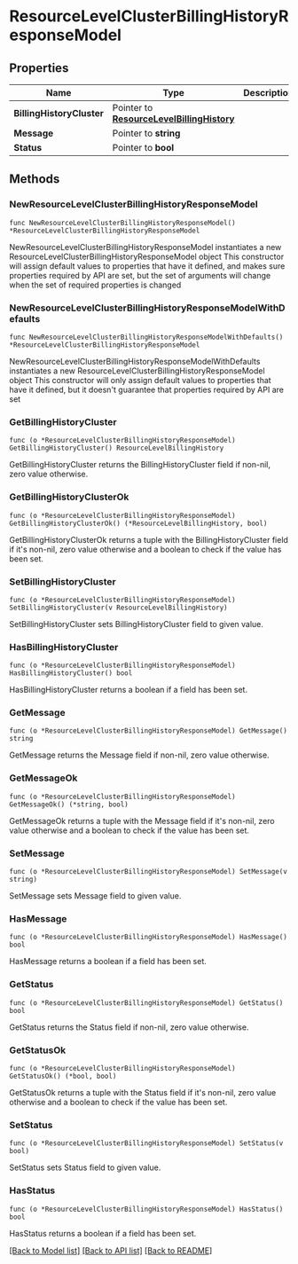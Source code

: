 # ResourceLevelClusterBillingHistoryResponseModel

## Properties

Name | Type | Description | Notes
------------ | ------------- | ------------- | -------------
**BillingHistoryCluster** | Pointer to [**ResourceLevelBillingHistory**](ResourceLevelBillingHistory.md) |  | [optional] 
**Message** | Pointer to **string** |  | [optional] 
**Status** | Pointer to **bool** |  | [optional] 

## Methods

### NewResourceLevelClusterBillingHistoryResponseModel

`func NewResourceLevelClusterBillingHistoryResponseModel() *ResourceLevelClusterBillingHistoryResponseModel`

NewResourceLevelClusterBillingHistoryResponseModel instantiates a new ResourceLevelClusterBillingHistoryResponseModel object
This constructor will assign default values to properties that have it defined,
and makes sure properties required by API are set, but the set of arguments
will change when the set of required properties is changed

### NewResourceLevelClusterBillingHistoryResponseModelWithDefaults

`func NewResourceLevelClusterBillingHistoryResponseModelWithDefaults() *ResourceLevelClusterBillingHistoryResponseModel`

NewResourceLevelClusterBillingHistoryResponseModelWithDefaults instantiates a new ResourceLevelClusterBillingHistoryResponseModel object
This constructor will only assign default values to properties that have it defined,
but it doesn't guarantee that properties required by API are set

### GetBillingHistoryCluster

`func (o *ResourceLevelClusterBillingHistoryResponseModel) GetBillingHistoryCluster() ResourceLevelBillingHistory`

GetBillingHistoryCluster returns the BillingHistoryCluster field if non-nil, zero value otherwise.

### GetBillingHistoryClusterOk

`func (o *ResourceLevelClusterBillingHistoryResponseModel) GetBillingHistoryClusterOk() (*ResourceLevelBillingHistory, bool)`

GetBillingHistoryClusterOk returns a tuple with the BillingHistoryCluster field if it's non-nil, zero value otherwise
and a boolean to check if the value has been set.

### SetBillingHistoryCluster

`func (o *ResourceLevelClusterBillingHistoryResponseModel) SetBillingHistoryCluster(v ResourceLevelBillingHistory)`

SetBillingHistoryCluster sets BillingHistoryCluster field to given value.

### HasBillingHistoryCluster

`func (o *ResourceLevelClusterBillingHistoryResponseModel) HasBillingHistoryCluster() bool`

HasBillingHistoryCluster returns a boolean if a field has been set.

### GetMessage

`func (o *ResourceLevelClusterBillingHistoryResponseModel) GetMessage() string`

GetMessage returns the Message field if non-nil, zero value otherwise.

### GetMessageOk

`func (o *ResourceLevelClusterBillingHistoryResponseModel) GetMessageOk() (*string, bool)`

GetMessageOk returns a tuple with the Message field if it's non-nil, zero value otherwise
and a boolean to check if the value has been set.

### SetMessage

`func (o *ResourceLevelClusterBillingHistoryResponseModel) SetMessage(v string)`

SetMessage sets Message field to given value.

### HasMessage

`func (o *ResourceLevelClusterBillingHistoryResponseModel) HasMessage() bool`

HasMessage returns a boolean if a field has been set.

### GetStatus

`func (o *ResourceLevelClusterBillingHistoryResponseModel) GetStatus() bool`

GetStatus returns the Status field if non-nil, zero value otherwise.

### GetStatusOk

`func (o *ResourceLevelClusterBillingHistoryResponseModel) GetStatusOk() (*bool, bool)`

GetStatusOk returns a tuple with the Status field if it's non-nil, zero value otherwise
and a boolean to check if the value has been set.

### SetStatus

`func (o *ResourceLevelClusterBillingHistoryResponseModel) SetStatus(v bool)`

SetStatus sets Status field to given value.

### HasStatus

`func (o *ResourceLevelClusterBillingHistoryResponseModel) HasStatus() bool`

HasStatus returns a boolean if a field has been set.


[[Back to Model list]](../README.md#documentation-for-models) [[Back to API list]](../README.md#documentation-for-api-endpoints) [[Back to README]](../README.md)


